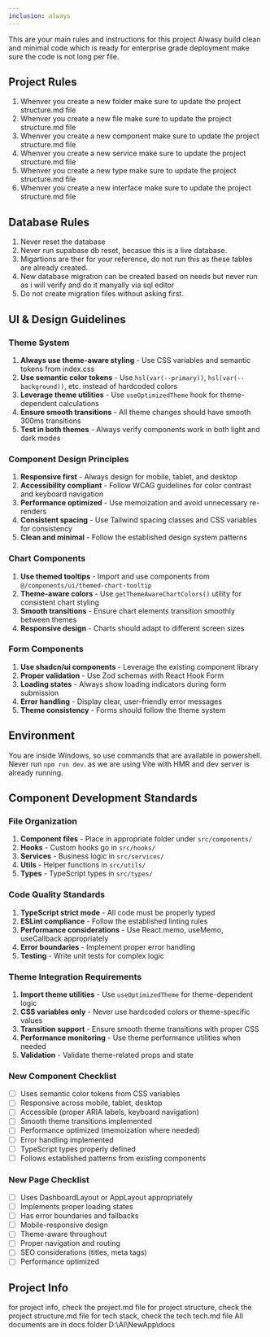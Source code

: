 ```yaml
---
inclusion: always
---
```


This are your main rules and instructions for this project
Alwasy build clean and minimal code which is ready for enterprise grade deployment
make sure the code is not long per file.

## Project Rules
1. Whenver you create a new folder make sure to update the project structure.md file
2. Whenver you create a new file make sure to update the project structure.md file
3. Whenver you create a new component make sure to update the project structure.md file
4. Whenver you create a new service make sure to update the project structure.md file
5. Whenver you create a new type make sure to update the project structure.md file
6. Whenver you create a new interface make sure to update the project structure.md file

## Database Rules
1. Never reset the database
2. Never run supabase db reset, becasue this is a live database. 
3. Migartions are ther for your reference, do not run this as these tables are already created.
4. New database migration can be created based on needs but never run as i will verify and do it manyally via sql editor
5. Do not create migration files without asking first.

## UI & Design Guidelines

### Theme System
1. **Always use theme-aware styling** - Use CSS variables and semantic tokens from index.css
2. **Use semantic color tokens** - Use `hsl(var(--primary))`, `hsl(var(--background))`, etc. instead of hardcoded colors
3. **Leverage theme utilities** - Use `useOptimizedTheme` hook for theme-dependent calculations
4. **Ensure smooth transitions** - All theme changes should have smooth 300ms transitions
5. **Test in both themes** - Always verify components work in both light and dark modes

### Component Design Principles
1. **Responsive first** - Always design for mobile, tablet, and desktop
2. **Accessibility compliant** - Follow WCAG guidelines for color contrast and keyboard navigation
3. **Performance optimized** - Use memoization and avoid unnecessary re-renders
4. **Consistent spacing** - Use Tailwind spacing classes and CSS variables for consistency
5. **Clean and minimal** - Follow the established design system patterns

### Chart Components
1. **Use themed tooltips** - Import and use components from `@/components/ui/themed-chart-tooltip`
2. **Theme-aware colors** - Use `getThemeAwareChartColors()` utility for consistent chart styling
3. **Smooth transitions** - Ensure chart elements transition smoothly between themes
4. **Responsive design** - Charts should adapt to different screen sizes

### Form Components
1. **Use shadcn/ui components** - Leverage the existing component library
2. **Proper validation** - Use Zod schemas with React Hook Form
3. **Loading states** - Always show loading indicators during form submission
4. **Error handling** - Display clear, user-friendly error messages
5. **Theme consistency** - Forms should follow the theme system

## Environment
You are inside Windows, so use commands that are available in powershell.
Never run `npm run dev`. as we are using Vite with HMR and dev server is already running.

## Component Development Standards

### File Organization
1. **Component files** - Place in appropriate folder under `src/components/`
2. **Hooks** - Custom hooks go in `src/hooks/`
3. **Services** - Business logic in `src/services/`
4. **Utils** - Helper functions in `src/utils/`
5. **Types** - TypeScript types in `src/types/`

### Code Quality Standards
1. **TypeScript strict mode** - All code must be properly typed
2. **ESLint compliance** - Follow the established linting rules
3. **Performance considerations** - Use React.memo, useMemo, useCallback appropriately
4. **Error boundaries** - Implement proper error handling
5. **Testing** - Write unit tests for complex logic

### Theme Integration Requirements
1. **Import theme utilities** - Use `useOptimizedTheme` for theme-dependent logic
2. **CSS variables only** - Never use hardcoded colors or theme-specific values
3. **Transition support** - Ensure smooth theme transitions with proper CSS
4. **Performance monitoring** - Use theme performance utilities when needed
5. **Validation** - Validate theme-related props and state

### New Component Checklist
- [ ] Uses semantic color tokens from CSS variables
- [ ] Responsive across mobile, tablet, desktop
- [ ] Accessible (proper ARIA labels, keyboard navigation)
- [ ] Smooth theme transitions implemented
- [ ] Performance optimized (memoization where needed)
- [ ] Error handling implemented
- [ ] TypeScript types properly defined
- [ ] Follows established patterns from existing components

### New Page Checklist
- [ ] Uses DashboardLayout or AppLayout appropriately
- [ ] Implements proper loading states
- [ ] Has error boundaries and fallbacks
- [ ] Mobile-responsive design
- [ ] Theme-aware throughout
- [ ] Proper navigation and routing
- [ ] SEO considerations (titles, meta tags)
- [ ] Performance optimized

## Project Info
for project info, check the project.md file
for project structure, check the project structure.md file
for tech stack, check the tech tech.md file
All documents are in docs folder D:\AI\NewApp\docs

